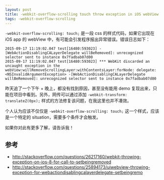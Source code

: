 ```yaml
---
layout: post
title: -webkit-overflow-scrolling touch throw exception in iOS webView
tags: -webkit-overflow-scrolling
---
```


`-webkit-overflow-scrolling: touch;` 是一段 css 的样式代码，如果它出现在 iOS app 的 webView 中，有可能会引发程序报出异常错误。错误日志如下：

```
2015-09-17 11:19:02.047 test[16480:593023] -[WebActionDisablingCALayerDelegate willBeRemoved]: unrecognized selector sent to instance 0x7fadbab07d00
2015-09-17 11:19:02.047 test[16480:593023] *** WebKit discarded an uncaught exception in the webView:willRemoveScrollingLayer:withContentsLayer:forNode: delegate: <NSInvalidArgumentException> -[WebActionDisablingCALayerDelegate willBeRemoved]: unrecognized selector sent to instance 0x7fadbab07d00
```

昨天追了一个下午 + 晚上，都没有找到原因，甚至没有能用 demo 复现出来，只能在项目中看到。另外，网传可以通过添加 `-webkit-transform: translateZ(0px);` 样式的方法修复该问题，在我这里也并不凑效。

个人认为应该不仅仅是 `-webkit-overflow-scrolling: touch;` 这一个样式，应该是一个特定的 situation，需要多个条件才会触发。

如果你对此有更多了解，请告诉我！

## 参考

- http://stackoverflow.com/questions/26217160/webkit-throwing-exception-on-ios-8-for-call-to-setbeingremoved
- http://stackoverflow.com/questions/25894173/uiwebview-throwing-exception-for-webactiondisablingcalayerdelegate-setbeingremo


